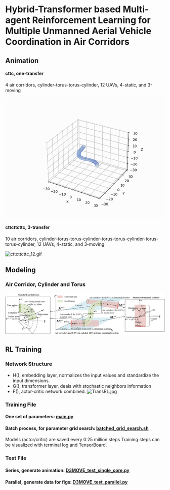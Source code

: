 # Hybrid-Transformer based Multi-agent Reinforcement Learning for Multiple Unmanned Aerial Vehicle Coordination in Air Corridors
## Animation
#### cttc, one-transfer
4 air corridors, cylinder-torus-torus-cylinder, 12 UAVs, 4-static, and 3-moving

![cttc_12.gif](test%20and%20visualization%2Fmd_present%2Fanimation%2Fcttc_12.gif)
#### cttcttcttc, 3-transfer
10 air corridors, cylinder-torus-torus-cylinder-torus-torus-cylinder-torus-torus-cylinder, 12 UAVs, 4-static, and 3-moving

![cttcttcttc_12.gif](test%20and%20visualization%2Fmd_present%2Fanimation%2Fcttcttcttc_12.gif)


## Modeling
### Air Corridor, Cylinder and Torus
![Air_corridor.jpg](test%20and%20visualization%2Fmd_present%2FAir_corridor.jpg)

## RL Training
### Network Structure
- H(), embedding layer, normalizes the input values and standardize the input dimensions.
- G(), transformer layer, deals with stochastic neighbors information
- F(), actor-critic network combined.
![TransRL.jpg](test%20and%20visualization%2Fmd_present%2FHTransRL.jpg)



### Training File
#### One set of parameters: [main.py](rl_multi_3d_trans%2Fmain.py)
#### Batch process, for parameter grid search: [batched_grid_search.sh](rl_multi_3d_trans%2Fbatched_grid_search.sh)
Models (actor/critic) are saved every 0.25 million steps
Training steps can be visualized with terminal log and TensorBoard.

### Test File
#### Series, generate animation: [D3MOVE_test_single_core.py](test%20and%20visualization%2FD3MOVE_test_single_core.py)
#### Parallel, generate data for figs: [D3MOVE_test_parallel.py](test%20and%20visualization%2FD3MOVE_test_parallel.py)